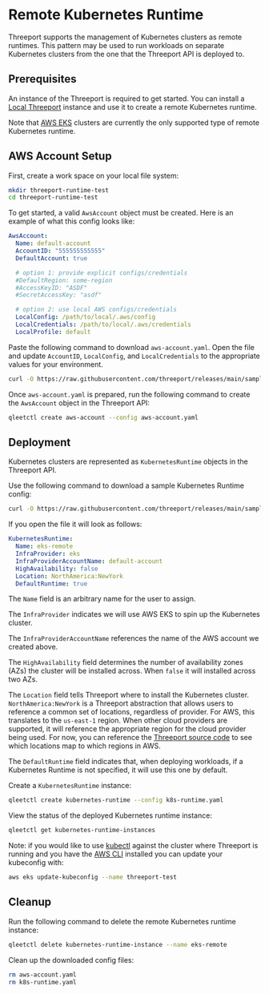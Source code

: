 # Remote Kubernetes Runtime

Threeport supports the management of Kubernetes clusters as remote runtimes.
This pattern may be used to run workloads on separate Kubernetes clusters from the one
that the Threeport API is deployed to.

## Prerequisites

An instance of the Threeport is required to get started.  You can install a
[Local Threeport](../install/install-threeport-local.md) instance and use it to
create a remote Kubernetes runtime.

Note that [AWS EKS](https://aws.amazon.com/eks/) clusters are currently the only
supported type of remote Kubernetes runtime.

## AWS Account Setup

First, create a work space on your local file system:

```bash
mkdir threeport-runtime-test
cd threeport-runtime-test
```

To get started, a valid `AwsAccount` object must be created. Here is an example of what this config looks like:

```yaml
AwsAccount:
  Name: default-account
  AccountID: "555555555555"
  DefaultAccount: true

  # option 1: provide explicit configs/credentials
  #DefaultRegion: some-region
  #AccessKeyID: "ASDF"
  #SecretAccessKey: "asdf"

  # option 2: use local AWS configs/credentials
  LocalConfig: /path/to/local/.aws/config
  LocalCredentials: /path/to/local/.aws/credentials
  LocalProfile: default
```

Paste the following command to download `aws-account.yaml`. Open the file and update `AccountID`,
`LocalConfig`, and `LocalCredentials` to the appropriate values for your environment.

```bash
curl -O https://raw.githubusercontent.com/threeport/releases/main/samples/aws-account.yaml
```

Once `aws-account.yaml` is prepared, run the following command to create the `AwsAccount`
object in the Threeport API:
```bash
qleetctl create aws-account --config aws-account.yaml
```

## Deployment

Kubernetes clusters are represented as `KubernetesRuntime` objects in the Threeport API.

Use the following command to download a sample Kubernetes Runtime config:

```bash
curl -O https://raw.githubusercontent.com/threeport/releases/main/samples/k8s-runtime.yaml
```

If you open the file it will look as follows:

```yaml
KubernetesRuntime:
  Name: eks-remote
  InfraProvider: eks
  InfraProviderAccountName: default-account
  HighAvailability: false
  Location: NorthAmerica:NewYork
  DefaultRuntime: true
```

The `Name` field is an arbitrary name for the user to assign.

The `InfraProvider` indicates we will use AWS EKS to spin up the Kubernetes
cluster.

The `InfraProviderAccountName` references the name of the AWS account we
created above.

The `HighAvailability` field determines the number of availability zones (AZs) the
cluster will be installed across.  When `false` it will installed across two AZs.

The `Location` field tells Threeport where to install the Kubernetes cluster.
`NorthAmerica:NewYork` is a Threeport abstraction that allows users to reference
a common set of locations, regardless of provider.  For AWS, this translates to
the `us-east-1` region.  When other cloud providers are supported, it will
reference the appropriate region for the cloud provider being used.  For now,
you can reference the [Threeport source
code](https://github.com/threeport/threeport/blob/main/internal/kubernetes-runtime/mapping/location.go#L49)
to see which locations map to which regions in AWS.

The `DefaultRuntime` field indicates that, when deploying workloads, if a
Kubernetes Runtime is not specified, it will use this one by default.

Create a `KubernetesRuntime` instance:
```bash
qleetctl create kubernetes-runtime --config k8s-runtime.yaml
```

View the status of the deployed Kubernetes runtime instance:
```bash
qleetctl get kubernetes-runtime-instances
```

Note: if you would like to use
[kubectl](https://kubernetes.io/docs/tasks/tools/#kubectl)
against the cluster where Threeport is
running and you have the [AWS CLI](https://aws.amazon.com/cli/)
installed you can update your kubeconfig
with:

```bash
aws eks update-kubeconfig --name threeport-test
```

## Cleanup


Run the following command to delete the remote Kubernetes runtime instance:
```bash
qleetctl delete kubernetes-runtime-instance --name eks-remote
```

Clean up the downloaded config files:
```bash
rm aws-account.yaml
rm k8s-runtime.yaml
```
